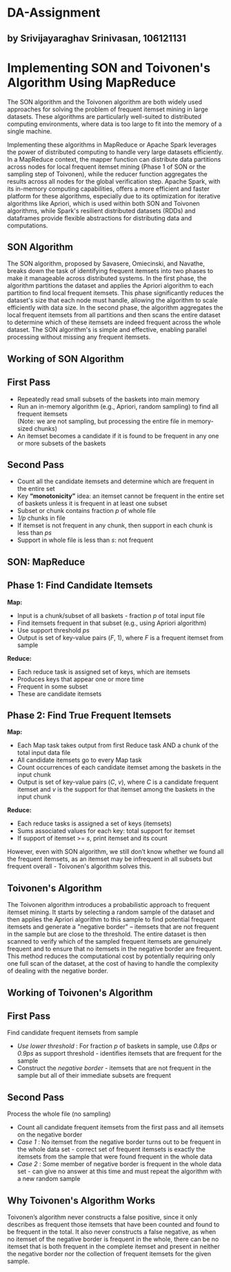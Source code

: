 # **DA-Assignment**

## by Srivijayaraghav Srinivasan, 106121131

# **Implementing SON and Toivonen's Algorithm Using MapReduce**
The SON algorithm and the Toivonen algorithm are both widely used approaches for solving the problem of frequent itemset mining in large datasets. These algorithms are particularly well-suited to distributed computing environments, where data is too large to fit into the memory of a single machine.

Implementing these algorithms in MapReduce or Apache Spark leverages the power of distributed computing to handle very large datasets efficiently. In a MapReduce context, the mapper function can distribute data partitions across nodes for local frequent itemset mining (Phase 1 of SON or the sampling step of Toivonen), while the reducer function aggregates the results across all nodes for the global verification step. Apache Spark, with its in-memory computing capabilities, offers a more efficient and faster platform for these algorithms, especially due to its optimization for iterative algorithms like Apriori, which is used within both SON and Toivonen algorithms, while Spark's resilient distributed datasets (RDDs) and dataframes provide flexible abstractions for distributing data and computations.

## **SON Algorithm**
The SON algorithm, proposed by Savasere, Omiecinski, and Navathe, breaks down the task of identifying frequent itemsets into two phases to make it manageable across distributed systems. In the first phase, the algorithm partitions the dataset and applies the Apriori algorithm to each partition to find local frequent itemsets. This phase significantly reduces the dataset's size that each node must handle, allowing the algorithm to scale efficiently with data size. In the second phase, the algorithm aggregates the local frequent itemsets from all partitions and then scans the entire dataset to determine which of these itemsets are indeed frequent across the whole dataset. The SON algorithm's is simple and effective, enabling parallel processing without missing any frequent itemsets.

## **Working of SON Algorithm**

## First Pass
*   Repeatedly read small subsets of the baskets into main memory
*   Run an in-memory algorithm (e.g., Apriori, random sampling) to find all frequent itemsets\
(Note: we are not sampling, but processing the entire file in memory-sized chunks)
*   An itemset becomes a candidate if it is found to be frequent in any one or more subsets of the baskets

## Second Pass
*   Count all the candidate itemsets and determine which are frequent in the entire set
*   Key **“monotonicity”** idea: an itemset cannot be frequent in the entire set of baskets unless it is frequent in at least one subset
*   Subset or chunk contains fraction *p* of whole file
*   *1/p* chunks in file
*   If itemset is not frequent in any chunk, then support in each chunk is less than *ps*
*   Support in whole file is less than *s*: not frequent

## **SON: MapReduce**
## Phase 1: Find Candidate Itemsets
**Map:**
*   Input is a chunk/subset of all baskets - fraction *p* of total input file
*   Find itemsets frequent in that subset (e.g., using Apriori algorithm)
*   Use support threshold *ps*
*   Output is set of key-value pairs (*F*, 1), where *F* is a frequent itemset from sample

**Reduce:**
*   Each reduce task is assigned set of keys, which are itemsets
*   Produces keys that appear one or more time
*   Frequent in some subset
*   These are candidate itemsets

## Phase 2: Find True Frequent Itemsets
**Map:**
*   Each Map task takes output from first Reduce task AND a chunk of the total input data file
*   All candidate itemsets go to every Map task
*   Count occurrences of each candidate itemset among the baskets in the input chunk
*   Output is set of key-value pairs (*C*, *v*), where *C* is a candidate frequent itemset and *v* is the support for that itemset among the baskets in the input chunk

**Reduce:**
*   Each reduce tasks is assigned a set of keys (itemsets)
*   Sums associated values for each key: total support for itemset
*   If support of itemset >= *s*, print itemset and its count

However, even with SON algorithm, we still don’t know whether we found all the frequent itemsets, as an itemset may be infrequent in all subsets but frequent overall - Toivonen's algorithm solves this.

## **Toivonen's Algorithm**
The Toivonen algorithm introduces a probabilistic approach to frequent itemset mining. It starts by selecting a random sample of the dataset and then applies the Apriori algorithm to this sample to find potential frequent itemsets and generate a "negative border" – itemsets that are not frequent in the sample but are close to the threshold. The entire dataset is then scanned to verify which of the sampled frequent itemsets are genuinely frequent and to ensure that no itemsets in the negative border are frequent. This method reduces the computational cost by potentially requiring only one full scan of the dataset, at the cost of having to handle the complexity of dealing with the negative border.

## **Working of Toivonen's Algorithm**

## First Pass
Find candidate frequent itemsets from sample
*   *Use lower threshold* : For fraction *p* of baskets in sample, use *0.8ps* or *0.9ps* as support threshold - identifies itemsets that are frequent for the sample
*   Construct the *negative border* - itemsets that are not frequent in the sample but all of their immediate subsets are frequent

## Second Pass
Process the whole file (no sampling)
*   Count all candidate frequent itemsets from the first pass and all itemsets on the negative border
*   *Case 1* : No itemset from the negative border turns out to be frequent in the whole data set - correct set of frequent itemsets is exactly the itemsets from the sample that were found frequent in the whole data
*   *Case 2* : Some member of negative border is frequent in the whole data set - can give no answer at this time and must repeat the algorithm with a new random sample

## **Why Toivonen's Algorithm Works**
Toivonen’s algorithm never constructs a false positive, since it only describes as frequent those itemsets that have been counted and found to be frequent in the total. It also never constructs a false negative, as when no itemset of the negative border is frequent in the whole, there can be no itemset that is both frequent in the complete itemset and present in neither the negative border nor the collection of frequent itemsets for the given sample.
